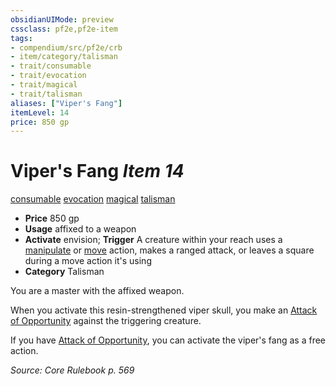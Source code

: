 ```yaml
---
obsidianUIMode: preview
cssclass: pf2e,pf2e-item
tags:
- compendium/src/pf2e/crb
- item/category/talisman
- trait/consumable
- trait/evocation
- trait/magical
- trait/talisman
aliases: ["Viper's Fang"]
itemLevel: 14
price: 850 gp
---
```

# Viper's Fang *Item 14*  
[consumable](../../../rules/traits/consumable.md)  [evocation](../../../rules/traits/evocation.md)  [magical](../../../rules/traits/magical.md)  [talisman](../../../rules/traits/talisman.md)  

- **Price** 850 gp
- **Usage** affixed to a weapon
- **Activate** envision; **Trigger** A creature within your reach uses a [manipulate](../../../rules/traits/manipulate.md) or [move](../../../rules/traits/move.md) action, makes a ranged attack, or leaves a square during a move action it's using
- **Category** Talisman

You are a master with the affixed weapon.

When you activate this resin-strengthened viper skull, you make an [Attack of Opportunity](../../../rules/actions/attack-of-opportunity.md) against the triggering creature.

If you have [Attack of Opportunity](../../../rules/actions/attack-of-opportunity.md), you can activate the viper's fang as a free action.

*Source: Core Rulebook p. 569*